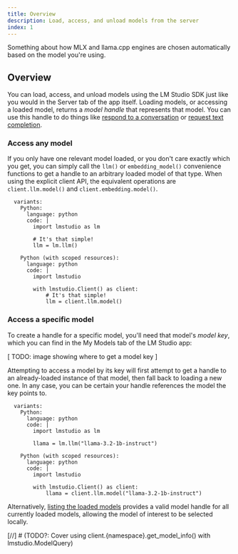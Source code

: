 ```yaml
---
title: Overview
description: Load, access, and unload models from the server
index: 1
---
```


Something about how MLX and llama.cpp engines are chosen automatically based on the model you're using.

## Overview

You can load, access, and unload models using the LM Studio SDK just like you would
in the Server tab of the app itself. Loading models, or accessing a loaded model,
returns a _model handle_ that represents that model. You can use this handle to
do things like [respond to a conversation](/docs/sdk/python/chat-completion) or
[request text completion](/docs/sdk/python/completion).

### Access any model

If you only have one relevant model loaded, or you don't care exactly which
you get, you can simply call the `llm()` or `embedding_model()` convenience
functions to get a handle to an arbitrary loaded model of that type.
When using the explicit client API, the equivalent operations are
`client.llm.model()` and `client.embedding.model()`.

```lms_code_snippet
  variants:
    Python:
      language: python
      code: |
        import lmstudio as lm

        # It's that simple!
        llm = lm.llm()

    Python (with scoped resources):
      language: python
      code: |
        import lmstudio

        with lmstudio.Client() as client:
            # It's that simple!
            llm = client.llm.model()
```

### Access a specific model

To create a handle for a specific model, you'll need that model's _model key_,
which you can find in the My Models tab of the LM Studio app:

[ TODO: image showing where to get a model key ]

Attempting to access a model by its key will first attempt to get a handle to an
already-loaded instance of that model, then fall back to loading a new one.
In any case, you can be certain your handle references the model the key points to.

```lms_code_snippet
  variants:
    Python:
      language: python
      code: |
        import lmstudio as lm

        llama = lm.llm("llama-3.2-1b-instruct")

    Python (with scoped resources):
      language: python
      code: |
        import lmstudio

        with lmstudio.Client() as client:
            llama = client.llm.model("llama-3.2-1b-instruct")
```

Alternatively, [listing the loaded models](/docs/sdk/python/list-loaded) provides
a valid model handle for all currently loaded models, allowing the model of interest
to be selected locally.

[//] # (TODO?: Cover using client.{namespace}.get_model_info() with lmstudio.ModelQuery)
